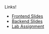 Links!
<ul>
<li><a href="https://docs.google.com/presentation/d/1o78x93ve7QeC2BmVlxHuiWBwz93wH3M_9BJkbNgGKfI/edit?usp=sharing">Frontend Slides</a>
<li><a href="https://docs.google.com/presentation/d/1CZj96qYTTPd5kaSqOnXy4otjuiVcjt2vux-ujWgrxxE/edit?usp=sharing">Backend Slides</a>
<li><a href="https://docs.google.com/document/d/11yf44Kan319NOttjguTlAu8RNmE6GsKGGwTtLh5oriI/edit?usp=sharing">Lab Assignment</a>
<ul>
